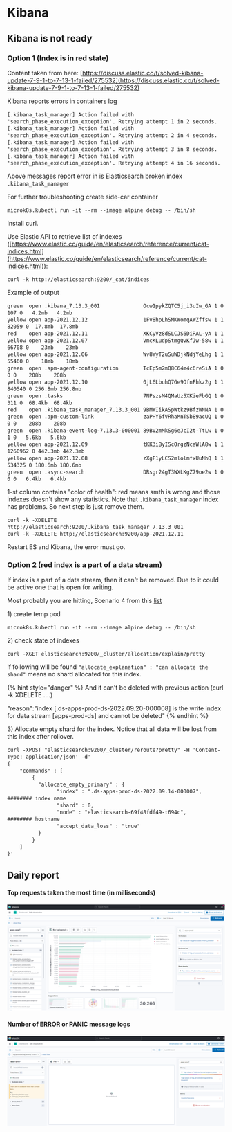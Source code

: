 # Kibana

## Kibana is not ready

### Option 1 (Index is in red state)

Content taken from here: [https://discuss.elastic.co/t/solved-kibana-update-7-9-1-to-7-13-1-failed/275532](https://discuss.elastic.co/t/solved-kibana-update-7-9-1-to-7-13-1-failed/275532)

Kibana reports errors in containers log

```
[.kibana_task_manager] Action failed with 'search_phase_execution_exception'. Retrying attempt 1 in 2 seconds.
[.kibana_task_manager] Action failed with 'search_phase_execution_exception'. Retrying attempt 2 in 4 seconds.
[.kibana_task_manager] Action failed with 'search_phase_execution_exception'. Retrying attempt 3 in 8 seconds.
[.kibana_task_manager] Action failed with 'search_phase_execution_exception'. Retrying attempt 4 in 16 seconds.
```

Above messages report error in is Elasticsearch broken index `.kibana_task_manager`

For further troubleshooting create side-car container

```
microk8s.kubectl run -it --rm --image alpine debug -- /bin/sh
```

Install curl.&#x20;

Use Elastic API to retrieve list of indexes ([https://www.elastic.co/guide/en/elasticsearch/reference/current/cat-indices.html](https://www.elastic.co/guide/en/elasticsearch/reference/current/cat-indices.html)):

```
curl -k http://elasticsearch:9200/_cat/indices
```

Example of output

```
green  open .kibana_7.13.3_001              Ocw1pykZQTC5j_i3uIw_GA 1 0     107 0   4.2mb   4.2mb
yellow open app-2021.12.12                  1Fv8hpLhSMKWomqAWZffsw 1 1   82059 0  17.8mb  17.8mb
red    open app-2021.12.11                  XKCyVz8dSLCJS6DiRAL-yA 1 1                          
yellow open app-2021.12.07                  VmcKLudpStmgQvKfJw-58w 1 1   66708 0    23mb    23mb
yellow open app-2021.12.06                  Wv8WyT2uSuWDjkNdjYeLhg 1 1   55460 0    18mb    18mb
green  open .apm-agent-configuration        TcEp5m2mQ8C64m4c6reSiA 1 0       0 0    208b    208b
yellow open app-2021.12.10                  0jL6LbuhQ7Ge9OfnFhkz2g 1 1  840540 0 256.8mb 256.8mb
green  open .tasks                          7NPszsM4QMaUz5XKieFbGQ 1 0     311 0  68.4kb  68.4kb
red    open .kibana_task_manager_7.13.3_001 9BMWIikASpWtkz9BfzWNNA 1 0                          
green  open .apm-custom-link                zaPHY6fVRhaMnTSb89acUQ 1 0       0 0    208b    208b
green  open .kibana-event-log-7.13.3-000001 89BV2mMkSg6eJcI2t-TtLw 1 0       1 0   5.6kb   5.6kb
yellow open app-2021.12.09                  tKK3iByIScOrgzNcaWlA8w 1 1 1260962 0 442.3mb 442.3mb
yellow open app-2021.12.08                  zXgF1yLCS2mlolmfxUuNhQ 1 1  534325 0 180.6mb 180.6mb
green  open .async-search                   DRsgr24gT3WXLKgZ79oe2w 1 0       0 0   6.4kb   6.4kb
```

1-st column contains "color of health": red means smth is wrong and those indexes doesn't show any statistics. Note that `.kibana_task_manager` index has problems. So next step is just remove them.

```
curl -k -XDELETE http://elasticsearch:9200/.kibana_task_manager_7.13.3_001
curl -k -XDELETE http://elasticsearch:9200/app-2021.12.11
```

Restart ES and Kibana, the error must go.

### Option 2 (red index is a part of a data stream)

If index is a part of a data stream, then it can't be removed. Due to it could be active one that is open for writing.

Most probably you are hitting, Scenario 4 from this [list](https://www.datadoghq.com/blog/elasticsearch-unassigned-shards/#reason-4-shard-data-no-longer-exists-in-the-cluster)

1\) create temp pod

```
microk8s.kubectl run -it --rm --image alpine debug -- /bin/sh
```

2\) check state of indexes

```
curl -XGET elasticsearch:9200/_cluster/allocation/explain?pretty
```

if following will be found `"allocate_explanation" : "can allocate the shard"` means no shard allocated for this index.

{% hint style="danger" %}
And it can't be deleted with previous action (curl -k XDELETE ....)

"reason":"index \[.ds-apps-prod-ds-2022.09.20-000008] is the write index for data stream \[apps-prod-ds] and cannot be deleted"
{% endhint %}

3\) Allocate empty shard for the index. Notice that all data will be lost from this index after rollover.

```
curl -XPOST "elasticsearch:9200/_cluster/reroute?pretty" -H 'Content-Type: application/json' -d'
{
    "commands" : [
        {
          "allocate_empty_primary" : {
                "index" : ".ds-apps-prod-ds-2022.09.14-000007", ######## index name
                "shard" : 0,
                "node" : "elasticsearch-69f48fdf49-t694c",      ######## hostname
                "accept_data_loss" : "true"
          }
        }
    ]
}'
```

## Daily report

#### Top requests taken the most time (in milliseconds)

![](<../../.gitbook/assets/image (12).png>)

#### Number of ERROR or PANIC message logs

![](<../../.gitbook/assets/image (15).png>)
